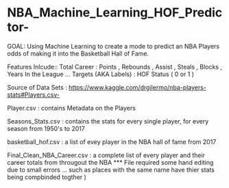 # NBA_Machine_Learning_HOF_Predictor-

GOAL: Using Machine Learning to create a mode to predict an NBA Players odds of making it into the Basketball Hall of Fame.

Features Inlcude:: Total Career : Points , Rebounds , Assist , Steals , Blocks , Years In the League ... 
Targets (AKA Labels) : HOF Status ( 0 or 1 ) 

Source of Data Sets : https://www.kaggle.com/drgilermo/nba-players-stats#Players.csv-

Player.csv : contains Metadata on the Players 

Seasons_Stats.csv : contains the stats for every single player, for every season from 1950's to 2017

basketball_hof.csv : a list of evey player in the NBA hall of fame from 2017 

Final_Clean_NBA_Career.csv : a complete list of every player and their career totals from througout the NBA
*** File required some hand editing due to small errors ... such as places with the same name have thier stats being compbinded togther )


